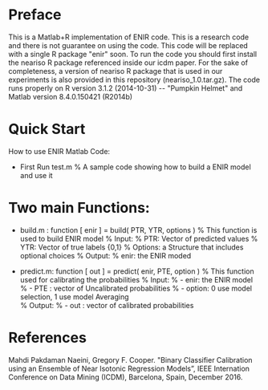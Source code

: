 Preface 
===========
This is a Matlab+R implementation of ENIR code. This is a research code and there is not guarantee on using the code.
This code will be replaced with a single R package "enir" soon.
To run the code you should first install the neariso R package referenced inside our icdm paper. 
For the sake of completeness, a version of neariso R package that is used in our experiments is also provided in this repository (neariso_1.0.tar.gz).
The code runs properly on R version 3.1.2 (2014-10-31) -- "Pumpkin Helmet"
 and Matlab version 8.4.0.150421 (R2014b)


Quick Start 
===========
How to use ENIR Matlab Code:
+ First Run test.m
% A sample code showing how to build a ENIR model and use it


Two main Functions:
===========
+ build.m :
function [ enir ] = build( PTR, YTR, options )
% This function is used to build ENIR model
% Input:
%   PTR: Vector of predicted values
%   YTR: Vector of true labels {0,1}
%   Options: a Structure that includes optional choices
% Output:
%   enir: the ENIR moded

+ predict.m:
function [ out ] = predict( enir, PTE, option )
% This function used for calibrating the probabilities
% Input: 
%       - enir: the ENIR model 
%       - PTE : vector of Uncalibrated probabilities
%       - option: 0 use model selection, 1 use model Averaging   
% Output:
%       - out : vector of calibrated probabilities

References 
===========

Mahdi Pakdaman Naeini, Gregory F. Cooper. "Binary Classifier Calibration using an Ensemble of Near Isotonic Regression Models”, 
IEEE Internation Conference on Data Mining (ICDM), Barcelona, Spain, December 2016.

